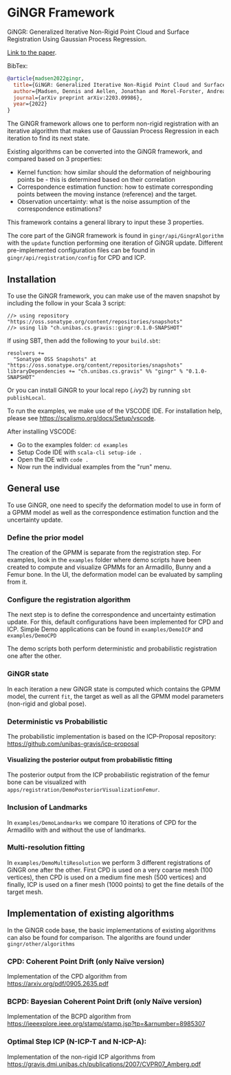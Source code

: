 # GiNGR Framework
GiNGR: Generalized Iterative Non-Rigid Point Cloud and Surface Registration Using Gaussian Process Regression. 

[Link to the paper](https://arxiv.org/pdf/2203.09986.pdf).

BibTex:
```bibtex
@article{madsen2022gingr,
  title={GiNGR: Generalized Iterative Non-Rigid Point Cloud and Surface Registration Using Gaussian Process Regression},
  author={Madsen, Dennis and Aellen, Jonathan and Morel-Forster, Andreas and Vetter, Thomas and L{\"u}thi, Marcel},
  journal={arXiv preprint arXiv:2203.09986},
  year={2022}
}
```

The GiNGR framework allows one to perform non-rigid registration with an iterative algorithm that makes use of Gaussian Process Regression in each iteration to find its next state. 

Existing algorithms can be converted into the GiNGR framework, and compared based on 3 properties:
 
 - Kernel function: how similar should the deformation of neighbouring points be - this is determined based on their correlation
 - Correspondence estimation function: how to estimate corresponding points between the moving instance (reference) and the target.
 - Observation uncertainty: what is the noise assumption of the correspondence estimations?

This framework contains a general library to input these 3 properties. 

The core part of the GiNGR framework is found in `gingr/api/GingrAlgorithm` with the `update` function performing one iteration of GiNGR update.
Different pre-implemented configuration files can be found in `gingr/api/registration/config` for CPD and ICP.

## Installation
To use the GiNGR framework, you can make use of the maven snapshot by including the follow in your Scala 3 script:

```
//> using repository "https://oss.sonatype.org/content/repositories/snapshots"
//> using lib "ch.unibas.cs.gravis::gingr:0.1.0-SNAPSHOT"
```

If using SBT, then add the following to your `build.sbt`:

```
resolvers +=
  "Sonatype OSS Snapshots" at "https://oss.sonatype.org/content/repositories/snapshots"
libraryDependencies += "ch.unibas.cs.gravis" %% "gingr" % "0.1.0-SNAPSHOT"
```

Or you can install GiNGR to your local repo (_.ivy2_) by running `sbt publishLocal`.

To run the examples, we make use of the VSCODE IDE. For installation help, please see https://scalismo.org/docs/Setup/vscode.

After installing VSCODE:

 - Go to the examples folder: `cd examples`
 - Setup Code IDE with `scala-cli setup-ide .`
 - Open the IDE with `code .`
 - Now run the individual examples from the "run" menu.

## General use
To use GiNGR, one need to specify the deformation model to use in form of a GPMM model as well as the correspondence estimation function and the uncertainty update.
### Define the prior model
The creation of the GPMM is separate from the registration step. For examples, look in the `examples` folder where demo scripts have been created to compute and visualize GPMMs for an Armadillo, Bunny and a Femur bone. In the UI, the deformation model can be evaluated by sampling from it.
### Configure the registration algorithm
The next step is to define the correspondence and uncertainty estimation update. 
For this, default configurations have been implemented for CPD and ICP. 
Simple Demo applications can be found in `examples/DemoICP` and `examples/DemoCPD`

The demo scripts both perform deterministic and probabilistic registration one after the other. 

### GiNGR state
In each iteration a new GiNGR state is computed which contains the GPMM model, the current `fit`, the target as well as all the GPMM model parameters (non-rigid and global pose).

### Deterministic vs Probabilistic
The probabilistic implementation is based on the ICP-Proposal repository: https://github.com/unibas-gravis/icp-proposal
#### Visualizing the posterior output from probabilistic fitting
The posterior output from the ICP probabilistic registration of the femur bone can be visualized with `apps/registration/DemoPosteriorVisualizationFemur`.

### Inclusion of Landmarks
In `examples/DemoLandmarks` we compare 10 iterations of CPD for the Armadillo with and without the use of landmarks.

### Multi-resolution fitting
In `examples/DemoMultiResolution` we perform 3 different registrations of GiNGR one after the other. 
First CPD is used on a very coarse mesh (100 vertices), then CPD is used on a medium fine mesh (500 vertices) and finally, ICP is used on a finer mesh (1000 points) to get the fine details of the target mesh.


## Implementation of existing algorithms
In the GiNGR code base, the basic implementations of existing algorithms can also be found for comparison. The algoriths are found under `gingr/other/algorithms`
### CPD: Coherent Point Drift (only Naïve version)
Implementation of the CPD algorithm from https://arxiv.org/pdf/0905.2635.pdf
### BCPD: Bayesian Coherent Point Drift (only Naïve version)
Implementation of the BCPD algorithm from https://ieeexplore.ieee.org/stamp/stamp.jsp?tp=&arnumber=8985307
### Optimal Step ICP (N-ICP-T and N-ICP-A):
Implementation of the non-rigid ICP algorithms from https://gravis.dmi.unibas.ch/publications/2007/CVPR07_Amberg.pdf
